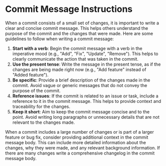 # Commit Message Instructions

When a commit consists of a small set of changes, it is important to write a clear and concise commit message. This helps others understand the purpose of the commit and the changes that were made. Here are some guidelines to follow when writing a commit message:

1. **Start with a verb**: Begin the commit message with a verb in the imperative mood (e.g., "Add", "Fix", "Update", "Remove"). This helps to clearly communicate the action that was taken in the commit.
2. **Use the present tense**: Write the message in the present tense, as if the changes are being made right now (e.g., "Add feature" instead of "Added feature").
3. **Be specific**: Provide a brief description of the changes made in the commit. Avoid vague or generic messages that do not convey the purpose of the commit.
4. **Reference issues**: If the commit is related to an issue or task, include a reference to it in the commit message. This helps to provide context and traceability for the changes.
5. **Keep it short**: Aim to keep the commit message concise and to the point. Avoid writing long paragraphs or unnecessary details that are not relevant to the changes made.

When a commit includes a large number of changes or is part of a larger feature or bug fix, consider providing additional context in the commit message body. This can include more detailed information about the changes, why they were made, and any relevant background information. If there are many changes write a comprehensive changelog in the commit message body.